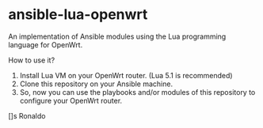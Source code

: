# ansible-lua-openwrt
An implementation of Ansible modules using the Lua programming language for OpenWrt.

How to use it?

1) Install Lua VM on your OpenWrt router. (Lua 5.1 is recommended)
2) Clone this repository on your Ansible machine.
3) So, now you can use the playbooks and/or modules of this repository to configure your OpenWrt router.

[]s
Ronaldo
